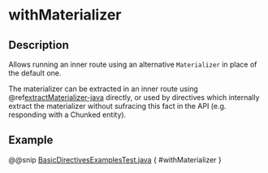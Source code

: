 <a id="withmaterializer-java"></a>
# withMaterializer

## Description

Allows running an inner route using an alternative `Materializer` in place of the default one.

The materializer can be extracted in an inner route using @ref[extractMaterializer-java](extractMaterializer.md#extractmaterializer-java) directly,
or used by directives which internally extract the materializer without sufracing this fact in the API
(e.g. responding with a Chunked entity).

## Example

@@snip [BasicDirectivesExamplesTest.java](../../../../../../../test/java/docs/http/javadsl/server/directives/BasicDirectivesExamplesTest.java) { #withMaterializer }